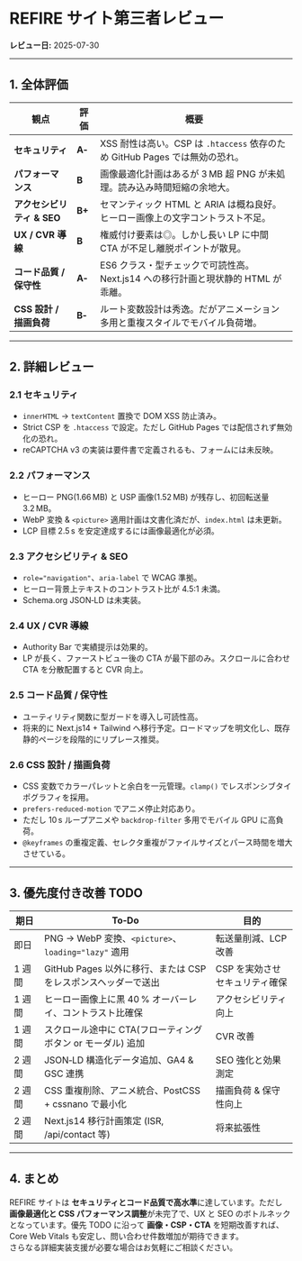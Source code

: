 
# REFIRE サイト第三者レビュー  
**レビュー日:** 2025-07-30  

---

## 1. 全体評価

| 観点 | 評価 | 概要 |
| --- | --- | --- |
| **セキュリティ** | **A‑** | XSS 耐性は高い。CSP は `.htaccess` 依存のため GitHub Pages では無効の恐れ。 |
| **パフォーマンス** | **B** | 画像最適化計画はあるが 3 MB 超 PNG が未処理。読み込み時間短縮の余地大。 |
| **アクセシビリティ & SEO** | **B+** | セマンティック HTML と ARIA は概ね良好。ヒーロー画像上の文字コントラスト不足。 |
| **UX / CVR 導線** | **B** | 権威付け要素は◎。しかし長い LP に中間 CTA が不足し離脱ポイントが散見。 |
| **コード品質 / 保守性** | **A‑** | ES6 クラス・型チェックで可読性高。Next.js14 への移行計画と現状静的 HTML が乖離。 |
| **CSS 設計 / 描画負荷** | **B‑** | ルート変数設計は秀逸。だがアニメーション多用と重複スタイルでモバイル負荷増。 |

---

## 2. 詳細レビュー

### 2.1 セキュリティ
- `innerHTML` → `textContent` 置換で DOM XSS 防止済み。  
- Strict CSP を `.htaccess` で設定。ただし GitHub Pages では配信されず無効化の恐れ。  
- reCAPTCHA v3 の実装は要件書で定義されるも、フォームには未反映。  

### 2.2 パフォーマンス
- ヒーロー PNG(1.66 MB) と USP 画像(1.52 MB) が残存し、初回転送量 3.2 MB。  
- WebP 変換 & `<picture>` 適用計画は文書化済だが、`index.html` は未更新。  
- LCP 目標 2.5 s を安定達成するには画像最適化が必須。  

### 2.3 アクセシビリティ & SEO
- `role="navigation"`、`aria-label` で WCAG 準拠。  
- ヒーロー背景上テキストのコントラスト比が 4.5:1 未満。  
- Schema.org JSON‑LD は未実装。  

### 2.4 UX / CVR 導線
- Authority Bar で実績提示は効果的。  
- LP が長く、ファーストビュー後の CTA が最下部のみ。スクロールに合わせ CTA を分散配置すると CVR 向上。  

### 2.5 コード品質 / 保守性
- ユーティリティ関数に型ガードを導入し可読性高。  
- 将来的に Next.js14 + Tailwind へ移行予定。ロードマップを明文化し、既存静的ページを段階的にリプレース推奨。  

### 2.6 CSS 設計 / 描画負荷
- CSS 変数でカラーパレットと余白を一元管理。`clamp()` でレスポンシブタイポグラフィを採用。  
- `prefers‑reduced‑motion` でアニメ停止対応あり。  
- ただし 10 s ループアニメや `backdrop-filter` 多用でモバイル GPU に高負荷。  
- `@keyframes` の重複定義、セレクタ重複がファイルサイズとパース時間を増大させている。  

---

## 3. 優先度付き改善 TODO

| 期日 | To‑Do | 目的 |
| --- | --- | --- |
| 即日 | PNG → WebP 変換、`<picture>`、`loading="lazy"` 適用 | 転送量削減、LCP 改善 |
| 1 週間 | GitHub Pages 以外に移行、または CSP をレスポンスヘッダーで送出 | CSP を実効させセキュリティ確保 |
| 1 週間 | ヒーロー画像上に黒 40 % オーバーレイ、コントラスト比確保 | アクセシビリティ向上 |
| 1 週間 | スクロール途中に CTA(フローティングボタン or モーダル) 追加 | CVR 改善 |
| 2 週間 | JSON‑LD 構造化データ追加、GA4 & GSC 連携 | SEO 強化と効果測定 |
| 2 週間 | CSS 重複削除、アニメ統合、PostCSS + cssnano で最小化 | 描画負荷 & 保守性向上 |
| 2 週間 | Next.js14 移行計画策定 (ISR, /api/contact 等) | 将来拡張性 |

---

## 4. まとめ

REFIRE サイトは **セキュリティとコード品質で高水準**に達しています。ただし **画像最適化と CSS パフォーマンス調整**が未完了で、UX と SEO のボトルネックとなっています。優先 TODO に沿って **画像・CSP・CTA** を短期改善すれば、Core Web Vitals も安定し、問い合わせ件数増加が期待できます。  
さらなる詳細実装支援が必要な場合はお気軽にご相談ください。
